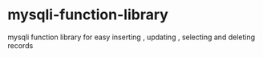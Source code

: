 # mysqli-function-library
mysqli function library for easy inserting , updating , selecting and deleting records
